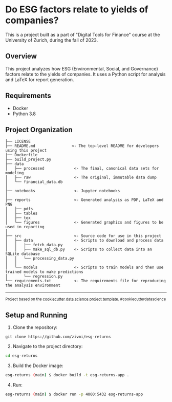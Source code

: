 # Do ESG factors relate to yields of companies?
This is a project built as a part of "Digital Tools for Finance" course at the University of Zurich, during the fall of 2023.

## Overview
This project analyzes how ESG (Environmental, Social, and Governance) factors relate to the yields of companies. It uses a Python script for analysis and LaTeX for report generation.

## Requirements
- Docker
- Python 3.8

Project Organization
------------

    ├── LICENSE
    ├── README.md                <- The top-level README for developers using this project
    ├── Dockerfile
    ├── build_project.py
    ├── data
    │   ├── processed             <- The final, canonical data sets for modeling
    │   ├── raw                   <- The original, immutable data dump
    │   └── financial_data.db
    │        
    ├── notebooks                 <- Jupyter notebooks
    │    
    ├── reports                   <- Generated analysis as PDF, LaTeX and PNG
    │   ├── pdfs     
    │   ├── tables           
    │   ├── tex      
    │   └── figures               <- Generated graphics and figures to be used in reporting
    │
    ├── src                       <- Source code for use in this project
    │   ├── data                  <- Scripts to download and process data
    │   │   ├── fetch_data.py
    │   │   ├── make_sql_db.py    <- Scripts to collect data into an SQLite database
    │   │   └── processing_data.py
    │   │
    │   └── models                <- Scripts to train models and then use trained models to make predictions
    │       └── regression.py
    └── requirements.txt          <- The requirements file for reproducing the analysis environment
                       
--------

<p><small>Project based on the <a target="_blank" href="https://drivendata.github.io/cookiecutter-data-science/">cookiecutter data science project template</a>. #cookiecutterdatascience</small></p>

## Setup and Running

1. Clone the repository:
```
git clone https://github.com/zivmi/esg-returns
```
2. Navigate to the project directory:
```bash
cd esg-returns
```
3. Build the Docker image:
```bash
esg-returns (main) $ docker build -t esg-returns-app .
```
4. Run:
```bash
esg-returns (main) $ docker run -p 4000:5432 esg-returns-app
```
